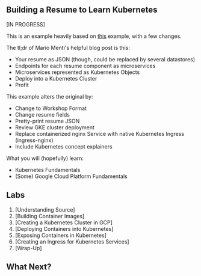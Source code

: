 ## Building a Resume to Learn Kubernetes ##

[IN PROGRESS]

This is an example heavily based on [this](https://medium.com/google-cloud/how-i-containerised-my-resume-api-91bb2d2f92f4) example, with a few changes. 

The tl;dr of Mario Menti's helpful blog post is this:

* Your resume as JSON (though, could be replaced by several datastores)
* Endpoints for each resume component as microservices 
* Microservices represented as Kubernetes Objects
* Deploy into a Kubernetes Cluster
* Profit

This example alters the original by:

* Change to Workshop Format
* Change resume fields
* Pretty-print resume JSON
* Review GKE cluster deployment
* Replace containerized nginx Service with native Kubernetes Ingress (ingress-nginx)
* Include Kubernetes concept explainers

What you will (hopefully) learn:

* Kubernetes Fundamentals
* (Some) Google Cloud Platform Fundamentals

## Labs ##

1. [Understanding Source]
2. [Building Container Images]
3. [Creating a Kubernetes Cluster in GCP]
4. [Deploying Containers into Kubernetes]
5. [Exposing Containers in Kubernetes]
6. [Creating an Ingress for Kubernetes Services]
7. [Wrap-Up]

## What Next? ##


